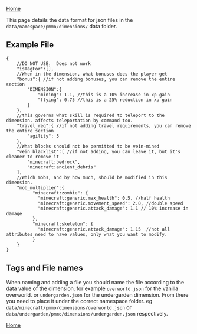 [Home](../home.md)

This page details the data format for json files in the `data/namespace/pmmo/dimensions/` data folder.

## Example File
```json5
{
    //DO NOT USE.  Does not work
    "isTagFor":[],
    //When in the dimension, what bonuses does the player get
    "bonus":{ //if not adding bonuses, you can remove the entire section
        "DIMENSION":{
            "mining": 1.1, //this is a 10% increase in xp gain
            "flying": 0.75 //this is a 25% reduction in xp gain
        }
    },
    //this governs what skill is required to teleport to the dimension. affects teleportation by command too.
    "travel_req":{ //if not adding travel requirements, you can remove the entire section
        "agility": 5
    },
    //What blocks should not be permitted to be vein-mined
    "vein_blacklist":[ //if not adding, you can leave it, but it's cleaner to remove it
        "minecraft:bedrock",
        "minecraft:ancient_debris"
    ],
    //Which mobs, and by how much, should be modified in this dimension. 
    "mob_multiplier":{
          "minecraft:zombie": {
            "minecraft:generic.max_health": 0.5, //half health
            "minecraft:generic.movement_speed": 2.0, //double speed
            "minecraft:generic.attack_damage": 1.1 // 10% increase in damage
          },
          "minecraft:skeleton": {
            "minecraft:generic.attack_damage": 1.15  //not all attributes need to have values, only what you want to modify.
          }
    }
}
```

## Tags and File names
When naming and adding a file you should name the file according to the data value of the dimension.  for example `overworld.json` for the vanilla overworld.  or `undergarden.json` for the undergarden dimension.  From there you need to place it under the correct namespace folder. eg `data/minecraft/pmmo/dimensions/overworld.json` or `data/undergarden/pmmo/dimensions/undergarden.json` respectively.

[Home](../home.md)